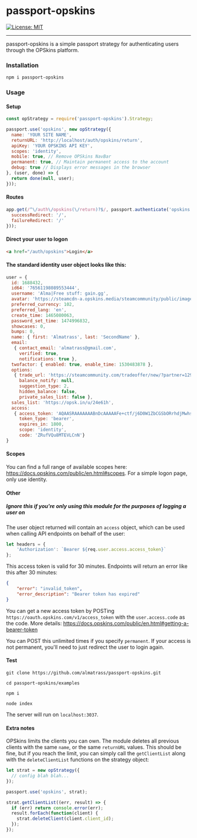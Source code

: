 # passport-opskins
[![License: MIT](https://img.shields.io/badge/License-MIT-yellow.svg)](https://github.com/almatrass/passport-opskins/blob/master/LICENSE)
***

passport-opskins is a simple passport strategy for authenticating users through the OPSkins platform.

### Installation

```bash
npm i passport-opskins
```

### Usage

#### Setup
```js
const opStrategy = require('passport-opskins').Strategy;
```
```js
passport.use('opskins', new opStrategy({
  name: 'YOUR SITE NAME',
  returnURL: 'http://localhost/auth/opskins/return',
  apiKey: 'YOUR OPSKINS API KEY',
  scopes: 'identity',
  mobile: true, // Remove OPSkins NavBar
  permanent: true, // Maintain permanent access to the account
  debug: true // Displays error messages in the browser
}, (user, done) => {
  return done(null, user);
}));
```
#### Routes
```js
app.get(/^\/auth\/opskins(\/return)?$/, passport.authenticate('opskins', {
  successRedirect: '/',
  failureRedirect: '/'
}));
```
#### Direct your user to logon
```html
<a href="/auth/opskins">Login</a>
```
#### The standard identity user object looks like this:
```js
user = {
  id: 1688432,
  id64: '76561198089553444',
  username: 'Alma|Free stuff: gain.gg',
  avatar: 'https://steamcdn-a.opskins.media/steamcommunity/public/images/avatars/57/579f19ab99a8e0b034e9a94a8d0530d4c621a26f_full.jpg',
  preferred_currency: 102,
  preferred_lang: 'en',
  create_time: 1465080063,
  password_set_time: 1474996832,
  showcases: 0,
  bumps: 0,
  name: { first: 'Almatrass', last: 'SecondName' },
  email:
   { contact_email: 'almatrass@gmail.com',
     verified: true,
     notifications: true },
  twofactor: { enabled: true, enable_time: 1530483878 },
  options:
   { trade_url: 'https://steamcommunity.com/tradeoffer/new/?partner=129287716&token=JAYlMeXY',
     balance_notify: null,
     suggestion_type: 2,
     hidden_balance: false,
     private_sales_list: false },
  sales_list: 'https://opsk.in/u/24e61h',
  access:
   { access_token: 'AQAASRAAAAAAABnDcAAAAAFe+ctf/j6D0W1ZbCGSbORrhdjMwhsL8qSKDX6bhUrsn+kNoud=',
     token_type: 'bearer',
     expires_in: 1800,
     scope: 'identity',
     code: 'ZRufVQu8MTEVLCnN'} 
}
```
#### Scopes
You can find a full range of available scopes here: https://docs.opskins.com/public/en.html#scopes. For a simple logon page, only use identity.
#### Other
##### Ignore this if you're only using this module for the purposes of logging a user on
The user object returned will contain an `access` object, which can be used when calling API endpoints on behalf of the user:
```js
let headers = {
	'Authorization': `Bearer ${req.user.access.access_token}`
};
```
This access token is valid for 30 minutes. Endpoints will return an error like this after 30 minutes:
```json
{
    "error": "invalid_token",
    "error_description": "Bearer token has expired"
}
```
You can get a new access token by POSTing `https://oauth.opskins.com/v1/access_token` with the `user.access.code` as the code. More details: https://docs.opskins.com/public/en.html#getting-a-bearer-token

You can POST this unlimited times if you specify `permanent`. If your access is not permanent, you'll need to just redirect the user to login again.

#### Test
`git clone https://github.com/almatrass/passport-opskins.git`

`cd passport-opskins/examples`

`npm i`

`node index`

The server will run on `localhost:3037`. 

#### Extra notes
OPSkins limits the clients you can own. The module deletes all previous clients with the same `name`, or the same `returnURL` values. This should be fine, but if you reach the limit, you can simply call the `getClientList` along with the `deleteClientList` functions on the strategy object:

```js
let strat = new opStrategy({
  // config blah blah...
});

passport.use('opskins', strat);

strat.getClientList((err, result) => {
  if (err) return console.error(err);
  result.forEach(function(client) {
    strat.deleteClient(client.client_id);
  });
});
```